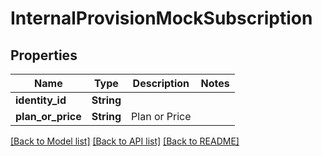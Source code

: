 # InternalProvisionMockSubscription

## Properties

Name | Type | Description | Notes
------------ | ------------- | ------------- | -------------
**identity_id** | **String** |  | 
**plan_or_price** | **String** | Plan or Price | 

[[Back to Model list]](../README.md#documentation-for-models) [[Back to API list]](../README.md#documentation-for-api-endpoints) [[Back to README]](../README.md)



